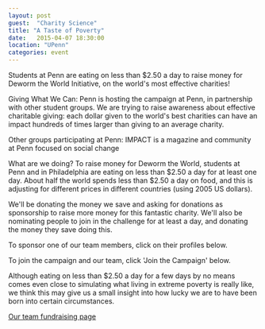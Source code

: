 ```yaml
---
layout: post
guest:  "Charity Science"
title: "A Taste of Poverty"
date:   2015-04-07 18:30:00
location: "UPenn"
categories: event
---
```

Students at Penn are eating on less than $2.50 a day to raise money for Deworm the World Initiative, on the world's most effective charities!

Giving What We Can: Penn is hosting the campaign at Penn, in partnership with other student groups. We are trying to raise awareness about effective charitable giving: each dollar given to the world's best charities can have an impact hundreds of times larger than giving to an average charity. 

Other groups participating at Penn:
IMPACT is a magazine and community at Penn focused on social change

What are we doing?
To raise money for Deworm the World, students at Penn and in Philadelphia are eating on less than $2.50 a day for at least one day. About half the world spends less than $2.50 a day on food, and this is adjusting for different prices in different countries (using 2005 US dollars).

We'll be donating the money we save and asking for donations as sponsorship to raise more money for this fantastic charity. We'll also be nominating people to join in the challenge for at least a day, and donating the money they save doing this.

To sponsor one of our team members, click on their profiles below.

To join the campaign and our team, click 'Join the Campaign' below.

Although eating on less than $2.50 a day for a few days by no means comes even close to simulating what living in extreme poverty is really like, we think this may give us a small insight into how lucky we are to have been born into certain circumstances.

[Our team fundraising page](http://experiencepoverty.causevox.com/team/penn)

